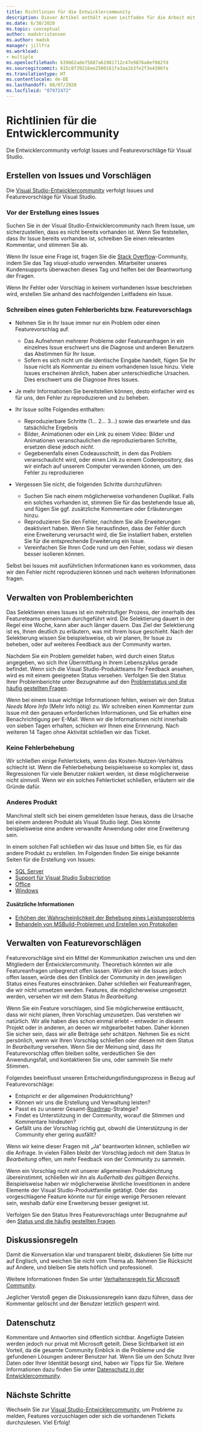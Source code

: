 ```yaml
---
title: Richtlinien für die Entwicklercommunity
description: Dieser Artikel enthält einen Leitfaden für die Arbeit mit der Visual Studio-Entwicklercommunity.
ms.date: 6/30/2020
ms.topic: conceptual
author: madskristensen
ms.author: madsk
manager: jillfra
ms.workload:
- multiple
ms.openlocfilehash: b39b62ade75687a61981712c47e9876a0ef082fd
ms.sourcegitcommit: 615c8f39216ee2500161fa3aa1b3fe2f3e4386fa
ms.translationtype: HT
ms.contentlocale: de-DE
ms.lasthandoff: 08/07/2020
ms.locfileid: "87972472"
---
```

# <a name="developer-community-guidelines"></a>Richtlinien für die Entwicklercommunity

Die Entwicklercommunity verfolgt Issues und Featurevorschläge für Visual Studio.

## <a name="submitting-problems-and-suggestions"></a>Erstellen von Issues und Vorschlägen

Die [Visual Studio-Entwicklercommunity](https://developercommunity.visualstudio.com/) verfolgt Issues und Featurevorschläge für Visual Studio.

### <a name="before-submitting-an-issue"></a>Vor der Erstellung eines Issues

Suchen Sie in der Visual Studio-Entwicklercommunity nach Ihrem Issue, um sicherzustellen, dass es nicht bereits vorhanden ist. Wenn Sie feststellen, dass Ihr Issue bereits vorhanden ist, schreiben Sie einen relevanten Kommentar, und stimmen Sie ab.

Wenn Ihr Issue eine Frage ist, fragen Sie die [Stack Overflow](https://stackoverflow.com/questions/tagged/visual-studio?tab=Newest)-Community, indem Sie das Tag _visual-studio_ verwenden. Mitarbeiter unseres Kundensupports überwachen dieses Tag und helfen bei der Beantwortung der Fragen.

Wenn Ihr Fehler oder Vorschlag in keinem vorhandenen Issue beschrieben wird, erstellen Sie anhand des nachfolgenden Leitfadens ein Issue.

### <a name="writing-a-good-bug-report-or-feature-suggestion"></a>Schreiben eines guten Fehlerberichts bzw. Featurevorschlags

- Nehmen Sie in Ihr Issue immer nur ein Problem oder einen Featurevorschlag auf.

  - Das Aufnehmen mehrerer Probleme oder Featureanfragen in ein einzelnes Issue erschwert uns die Diagnose und anderen Benutzern das Abstimmen für Ihr Issue.
  - Sofern es sich nicht um die identische Eingabe handelt, fügen Sie Ihr Issue nicht als Kommentar zu einem vorhandenen Issue hinzu. Viele Issues erscheinen ähnlich, haben aber unterschiedliche Ursachen. Dies erschwert uns die Diagnose Ihres Issues.

- Je mehr Informationen Sie bereitstellen können, desto einfacher wird es für uns, den Fehler zu reproduzieren und zu beheben.
- Ihr Issue sollte Folgendes enthalten:

  - Reproduzierbare Schritte (1... 2... 3...) sowie das erwartete und das tatsächliche Ergebnis
  - Bilder, Animationen oder ein Link zu einem Video: Bilder und Animationen veranschaulichen die reproduzierbaren Schritte, ersetzen diese jedoch _nicht_.
  - Gegebenenfalls einen Codeausschnitt, in dem das Problem veranschaulicht wird, oder einen Link zu einem Coderepository, das wir einfach auf unserem Computer verwenden können, um den Fehler zu reproduzieren

- Vergessen Sie nicht, die folgenden Schritte durchzuführen:

  - Suchen Sie nach einem möglicherweise vorhandenen Duplikat. Falls ein solches vorhanden ist, stimmen Sie für das bestehende Issue ab, und fügen Sie ggf. zusätzliche Kommentare oder Erläuterungen hinzu.
  - Reproduzieren Sie den Fehler, nachdem Sie alle Erweiterungen deaktiviert haben. Wenn Sie herausfinden, dass der Fehler durch eine Erweiterung verursacht wird, die Sie installiert haben, erstellen Sie für die entsprechende Erweiterung ein Issue.
  - Vereinfachen Sie Ihren Code rund um den Fehler, sodass wir diesen besser isolieren können.

Selbst bei Issues mit ausführlichen Informationen kann es vorkommen, dass wir den Fehler nicht reproduzieren können und nach weiteren Informationen fragen.

## <a name="managing-problem-reports"></a>Verwalten von Problemberichten

Das Selektieren eines Issues ist ein mehrstufiger Prozess, der innerhalb des Featureteams gemeinsam durchgeführt wird. Die Selektierung dauert in der Regel eine Woche, kann aber auch länger dauern. Das Ziel der Selektierung ist es, Ihnen deutlich zu erläutern, was mit Ihrem Issue geschieht. Nach der Selektierung wissen Sie beispielsweise, ob wir planen, Ihr Issue zu beheben, oder auf weiteres Feedback aus der Community warten.

Nachdem Sie ein Problem gemeldet haben, wird durch einen Status angegeben, wo sich Ihre Übermittlung in ihrem Lebenszyklus gerade befindet. Wenn sich die Visual Studio-Produktteams Ihr Feedback ansehen, wird es mit einem geeigneten Status versehen. Verfolgen Sie den Status Ihrer Problemberichte unter Bezugnahme auf den [Problemstatus und die häufig gestellten Fragen](https://docs.microsoft.com/visualstudio/ide/report-a-problem).

Wenn bei einem Issue wichtige Informationen fehlen, weisen wir den Status _Needs More Info_ (Mehr Info nötig) zu. Wir schreiben einen Kommentar zum Issue mit den genauen erforderlichen Informationen, und Sie erhalten eine Benachrichtigung per E-Mail. Wenn wir die Informationen nicht innerhalb von sieben Tagen erhalten, schicken wir Ihnen eine Erinnerung. Nach weiteren 14 Tagen ohne Aktivität schließen wir das Ticket.

### <a name="wont-fix-bugs"></a>Keine Fehlerbehebung

Wir schließen einige Fehlertickets, wenn das Kosten-Nutzen-Verhältnis schlecht ist. Wenn die Fehlerbehebung beispielsweise so komplex ist, dass Regressionen für viele Benutzer riskiert werden, ist diese möglicherweise nicht sinnvoll. Wenn wir ein solches Fehlerticket schließen, erläutern wir die Gründe dafür.

### <a name="other-product"></a>Anderes Produkt

Manchmal stellt sich bei einem gemeldeten Issue heraus, dass die Ursache bei einem anderen Produkt als Visual Studio liegt. Dies könnte beispielsweise eine andere verwandte Anwendung oder eine Erweiterung sein. 

In einem solchen Fall schließen wir das Issue und bitten Sie, es für das andere Produkt zu erstellen. Im Folgenden finden Sie einige bekannte Seiten für die Erstellung von Issues:

* [SQL Server](https://feedback.azure.com/forums/908035-sql-server)
* [Support für Visual Studio Subscription](https://feedback.azure.com/forums/908035-sql-server)
* [Office](https://support.office.com/article/how-do-i-give-feedback-on-microsoft-office-2b102d44-b43f-4dd2-9ff4-23cf144cfb11)
* [Windows](https://support.microsoft.com/help/4021566/windows-10-send-feedback-to-microsoft-with-feedback-hub-app)

#### <a name="additional-information"></a>Zusätzliche Informationen

- [Erhöhen der Wahrscheinlichkeit der Behebung eines Leistungsproblems](https://docs.microsoft.com/visualstudio/ide/how-to-increase-chances-of-performance-issue-being-fixed)
- [Behandeln von MSBuild-Problemen und Erstellen von Protokollen](https://docs.microsoft.com/visualstudio/ide/msbuild-logs)

## <a name="managing-feature-suggestions"></a>Verwalten von Featurevorschlägen

Featurevorschläge sind ein Mittel der Kommunikation zwischen uns und den Mitgliedern der Entwicklercommunity. Theoretisch könnten wir alle Featureanfragen unbegrenzt offen lassen. Würden wir die Issues jedoch offen lassen, würde dies den Einblick der Community in den jeweiligen Status eines Features einschränken. Daher schließen wir Featureanfragen, die wir nicht umsetzen werden. Features, die möglicherweise umgesetzt werden, versehen wir mit dem Status _In Bearbeitung_.

Wenn Sie ein Feature vorschlagen, sind Sie möglicherweise enttäuscht, dass wir nicht planen, Ihren Vorschlag umzusetzen. Das verstehen wir natürlich. Wir alle haben dies schon einmal erlebt – entweder in diesem Projekt oder in anderen, an denen wir mitgearbeitet haben. Daher können Sie sicher sein, dass wir alle Beiträge sehr schätzen. Nehmen Sie es nicht persönlich, wenn wir Ihren Vorschlag schließen oder diesen mit dem Status _In Bearbeitung_ versehen. Wenn Sie der Meinung sind, dass Ihr Featurevorschlag offen bleiben sollte, verdeutlichen Sie den Anwendungsfall, und kontaktieren Sie uns, oder sammeln Sie mehr Stimmen.

Folgendes beeinflusst unseren Entscheidungsfindungsprozess in Bezug auf Featurevorschläge:

- Entspricht er der allgemeinen Produktrichtung?
- Können wir uns die Erstellung und Verwaltung leisten?
- Passt es zu unserer Gesamt-[Roadmap](https://docs.microsoft.com/visualstudio/productinfo/vs-roadmap)-Strategie?
- Findet es Unterstützung in der Community, worauf die Stimmen und Kommentare hindeuten?
- Gefällt uns der Vorschlag richtig gut, obwohl die Unterstützung in der Community eher gering ausfällt?

Wenn wir keine dieser Fragen mit „Ja“ beantworten können, schließen wir die Anfrage. In vielen Fällen bleibt der Vorschlag jedoch mit dem Status _In Bearbeitung_ offen, um mehr Feedback von der Community zu sammeln.

Wenn ein Vorschlag nicht mit unserer allgemeinen Produktrichtung übereinstimmt, schließen wir ihn als *Außerhalb des gültigen Bereichs*. Beispielsweise haben wir möglicherweise ähnliche Investitionen in andere Elemente der Visual Studio-Produktfamilie getätigt. Oder das vorgeschlagene Feature könnte nur für einige wenige Personen relevant sein, weshalb dafür eine Erweiterung besser geeignet ist.

Verfolgen Sie den Status Ihres Featurevorschlags unter Bezugnahme auf den [Status und die häufig gestellten Fragen](https://docs.microsoft.com/visualstudio/ide/report-a-problem).

## <a name="discussion-etiquette"></a>Diskussionsregeln

Damit die Konversation klar und transparent bleibt, diskutieren Sie bitte nur auf Englisch, und weichen Sie nicht vom Thema ab. Nehmen Sie Rücksicht auf Andere, und bleiben Sie stets höflich und professionell.

Weitere Informationen finden Sie unter [Verhaltensregeln für Microsoft Community](https://answers.microsoft.com/en-us/page/codeofconduct).

Jeglicher Verstoß gegen die Diskussionsregeln kann dazu führen, dass der Kommentar gelöscht und der Benutzer letztlich gesperrt wird.

## <a name="data-privacy"></a>Datenschutz

Kommentare und Antworten sind öffentlich sichtbar. Angefügte Dateien werden jedoch nur privat mit Microsoft geteilt. Diese Sichtbarkeit ist ein Vorteil, da die gesamte Community Einblick in die Probleme und die gefundenen Lösungen anderer Benutzer hat. Wenn Sie um den Schutz Ihrer Daten oder Ihrer Identität besorgt sind, haben wir Tipps für Sie. Weitere Informationen dazu finden Sie unter [Datenschutz in der Entwicklercommunity](https://docs.microsoft.com/visualstudio/ide/developer-community-privacy).

## <a name="next-steps"></a>Nächste Schritte

Wechseln Sie zur [Visual Studio-Entwicklercommunity](https://developercommunity.visualstudio.com/), um Probleme zu melden, Features vorzuschlagen oder sich die vorhandenen Tickets durchzulesen. Viel Erfolg!
